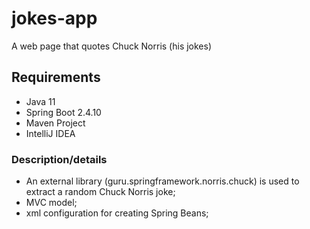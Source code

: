 # jokes-app
A web page that quotes Chuck Norris (his jokes)

## Requirements
* Java 11
* Spring Boot 2.4.10
* Maven Project
* IntelliJ IDEA

### Description/details 
* An external library (guru.springframework.norris.chuck) is used to extract a random Chuck Norris joke; 
* MVC model;
* xml configuration for creating Spring Beans;
